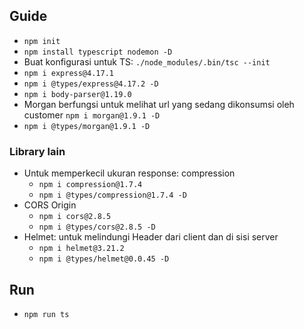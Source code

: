 ## Guide

* `npm init`
* `npm install typescript nodemon -D`
* Buat konfigurasi untuk TS: `./node_modules/.bin/tsc --init`
* `npm i express@4.17.1`
* `npm i @types/express@4.17.2 -D`
* `npm i body-parser@1.19.0`
* Morgan berfungsi untuk melihat url yang sedang dikonsumsi oleh customer `npm i morgan@1.9.1 -D`
* `npm i @types/morgan@1.9.1 -D`

### Library lain
* Untuk memperkecil ukuran response: compression
    * `npm i compression@1.7.4`
    * `npm i @types/compression@1.7.4 -D`
* CORS Origin 
    * `npm i cors@2.8.5`
    * `npm i @types/cors@2.8.5 -D`
* Helmet: untuk melindungi Header dari client dan di sisi server
    * `npm i helmet@3.21.2`
    * `npm i @types/helmet@0.0.45 -D`

## Run
* `npm run ts`